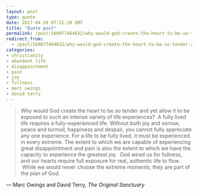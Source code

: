 ```yaml
---
layout: post
type: quote
date: 2017-04-28 07:21:39 GMT
title: "Quote post"
permalink: /post/160077464632/why-would-god-create-the-heart-to-be-so-tender-and
redirect_from: 
  - /post/160077464632/why-would-god-create-the-heart-to-be-so-tender-and
categories:
- christianity
- abundant life
- disappointment
- pain
- joy
- fullness
- marc owings
- david terry
---
```

<blockquote>Why would God create the heart to be so tender and yet allow it to be exposed to such an intense variety of life experiences?  A fully lived life requires a fully-experienced life. Without both joy and sorrow, peace and turmoil, happiness and despair, you cannot fully appreciate any one experience. For a life to be fully lived, it must be experienced in every extreme. The extent to which we are capable of experiencing great disappointment and pain is also the extent to which we have the capacity to experience the greatest joy.  God wired us for fullness, and our hearts require full exposure for real, authentic life to flow.  While we would never choose the extreme moments, they are part of the plan of God.</blockquote>

 — Marc Owings and David Terry, <i>The Original Sanctuary</i>